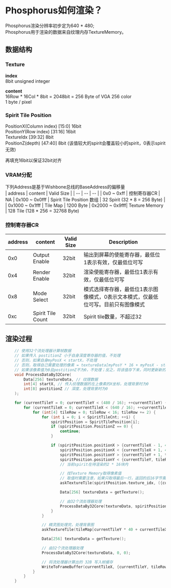 # Phosphorus如何渲染？
Phosphorus渲染分辨率初步定为640 * 480;  
Phosphorus用于渲染的数据来自纹理内存TextureMemory。  

## 数据结构
### Texture
__index__  
8bit unsigned integer

__content__  
16Row * 16Col * 8bit = 2048bit = 256 Byte of VGA 256 color  
1 byte / pixel

### Spirit Tile Position
PositionX(Column index) [15:0] 16bit  
PositionY(Row index) [31:16] 16bit  
TextureIdx [39:32] 8bit  
PositionZ(depth) [47:40] 8bit (该值较大的spirit会覆盖较小的spirit，0表示spirit无效)

再填充16bit以保证32bit对齐
### VRAM分配
下列Address是基于Wishbone总线的BaseAddress的偏移量  
| address | content | Valid Size | 
| -- | -- | -- |
| 0x0 ~ 0xff | 控制寄存器CR | NA
| 0x100 ~ 0x0fff | Spirit Tile Position 数组 | 32 Spirit (32 * 8 = 256 Byte) |
| 0x1000 ~ 0x1fff | Tile Map | 1200 Byte
| 0x2000 ~  0x9fff| Texture Memory | 128 Tile (128 * 256 = 32768 Byte)

### 控制寄存器CR
| address | content | Valid Size | Description | 
| -- | -- | -- | -- |
| 0x0 | Output Enable | 32bit | 输出到屏幕的使能寄存器，最低位1表示有效，仅最低位可写
| 0x4 | Render Enable | 32bit | 渲染使能寄存器，最低位1表示有效，仅最低位可写
| 0x8 | Mode Select | 32bit | 模式选择寄存器，最低位1表示图像模式，0表示文本模式，仅最低位可写。目前只有图像模式
| 0xc | Spirit Tile Count | 32bit | Spirit tile数量，不超过32

## 渲染过程
```cpp
    // 使用32个流处理器计算帧数据
    // 如果传入 postitionZ 小于自身深度寄存器的值，不处理
    // 否则，如果自身myPosX < startX，不处理
    // 否则，取得自己需要处理的像素 = textureData[myPosY * 16 + myPosX - startX]；
    // 如果该像素值为0且postitionZ不为0，不处理；反之，将该值存下来，同时更新新的深度值
    void ProcessDataBy32Core(
        Data[256] textureData, // 纹理数据
        int[4] startX, // 传入纹理数据的左上像素的X坐标，处理背景时为0
        int[8] postitionZ // 深度，处理背景时为0
    );

    for (currentTileY = 0; currentTileY < (480 / 16); ++currentTileY) {
        for (currentTileX = 0; currentTileX < (640 / 16); ++currentTileX) {
            for (int[4] tileRow = 0; tileRow < 16; tileRow += 2) {
                for (int i = 0; i < SpiritTileCnt; ++i) {
                    spiritPosition = SpiritTilePosition[i];
                    if (spiritPosition.PositionZ == 0) {
                        continue;
                    }

                    if (spiritPosition.positionX > {currentTileX - 1, 4'h0} &&
                        spiritPosition.positionX < {currentTileX + 1, 4'h0} &&
                        spiritPosition.positionY > {currentTileY + 1, tileRow} &&
                        spiritPosition.positionY < {currentTileY, tileRow} + 2) {
                        // 当前spirit在待渲染的2 * 16块内

                        // 找Texture Memory取得像素值
                        // 取值时需要注意，如果只取得最后一行，返回的后16字节需要填0，否则会取到下一个tile的开头16字节。
                        askTextureTile(spiritPosition.texture_idx, ({currentTileY, tileRow} - spiritPosition.positionY));

                        Data[256] textureData = getTexture();

                        // 由32个流处理器处理
                        ProcessDataBy32Core(textureData, spiritPosition.positionX[3:0], spiritPosition.positionZ);
                    }
                }

                // 精灵图处理完，处理背景图
                askTextureTile(tileMap[currentTileY * 40 + currentTileX], tileRow);

                Data[256] textureData = getTexture();

                // 由32个流处理器处理
                ProcessDataBy32Core(textureData, 0, 0);

                // 将流处理器计算出的 32B 写入帧缓存
                WriteToFrameBuffer(currentTileX, {currentTileY, tileRow});
            }
        }
    }
    
```